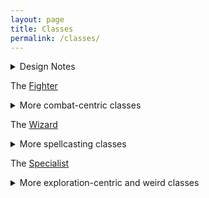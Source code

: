 ```yaml
---
layout: page
title: Classes
permalink: /classes/
---
```


<details markdown="1">
<summary>Design Notes</summary>
*I really agree with Dungeon Antology's [vision of class design](https://dungeonantology.com/2020/08/09/glog-class-design/). I aim to have few yet impactful abilities for them, and for the classes to fulfil at least one of the 3 classic roles of DnD. — SaltyGoo*
</details>

The [Fighter](/class/fighter)
<details markdown="1">
  <summary>More combat-centric classes</summary>
  - The [Centaur](/class/centaur)
  - The [Cyclops](/class/cyclops)
  - The [Githyanki](/class/fighter/githyanki)
  - The [Hobgoblin](/class/fighter/hobgoblin)
  - The [Lizardfolk](/class/fighter/lizardfolk)
  - The [Mutant](/class/fighter/mutant)
  - The [Ogre](/class/ogre)
  - The [Two-Headed Giant](/class/fighter/ettin)
</details>

The [Wizard](/class/wizard)
<details markdown="1">
  <summary>More spellcasting classes</summary>
  - The [Priest](/class/priest)
  - The [Animorph](/class/magic-user/animorph)
  - The [Diabolist](/class/magic-user/diabolist)
  - The [Elf](/class/magic-user/elf)
  - The [Goat](/class/magic-user/goat)
  - The [Necromancer](/class/magic-user/necromancer)
  - The [Nereid](/class/magic-user/nereid)
  - The [Salt Dryad](/class/magic-user/salt-dryad)  
  - The [Tiefling](/class/magic-user/tiefling)  
</details>

The [Specialist](/class/specialist)
<details markdown="1">
  <summary>More exploration-centric and weird classes</summary>
  - The [Ape](/class/ape)
  - The [Athach](/class/specialist/athach) (Three-Armed Giant)
  - The [Barbarian](/class/specialist/barbarian)
  - The [Bodybuilder](/class/cacus)
  - The [Dwarf](/class/specialist/dwarf)
  - The [Ghoul](/class/fighter/ghoul)
  - The [Goblins](/class/specialist/many-goblins)
  - The [Harpy](/class/specialist/harpy)
  - The [Pigfolk](/class/specialist/pigfolk)
  - The [Salamander](/class/specialist/salamander)
  - The [Sand-Cursed](/class/sandcursed)
  - The [Spiderfolk](/class/ettercap)
  - The [Wailer](/class/specialist/wailer)
  - The [Xvart](/class/xvart)
</details>
